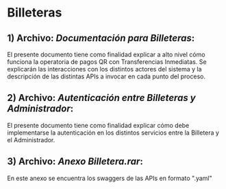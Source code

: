 # Billeteras

## 1) Archivo: *Documentación para Billeteras*:
El presente documento tiene como finalidad explicar a alto nivel cómo funciona la operatoria de pagos QR con Transferencias Inmediatas. Se explicarán las interacciones con los distintos actores del sistema y la descripción de las distintas APIs a invocar en cada punto del proceso.

## 2) Archivo: *Autenticación entre Billeteras y Administrador*:
El presente documento tiene como finalidad explicar cómo debe implementarse la autenticación en los distintos servicios entre la Billetera y el Administrador.

## 3) Archivo: *Anexo Billetera.rar*:
En este anexo se encuentra los swaggers de las APIs en formato ".yaml"
